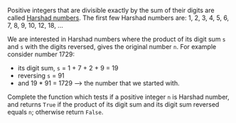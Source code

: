 Positive integers that are divisible exactly by the sum of their digits are called [Harshad numbers](https://en.wikipedia.org/wiki/Harshad_number). 
The first few Harshad numbers are: 1, 2, 3, 4, 5, 6, 7, 8, 9, 10, 12, 18, ...

We are interested in Harshad numbers where the product of its digit sum `s` and `s` with the digits reversed, gives the original number `n`. For example consider number 1729:

* its digit sum, `s` = 1 + 7 + 2 + 9 = 19
* reversing `s` = 91
* and 19 \* 91 = 1729 --> the number that we started with.


Complete the function which tests if a positive integer `n` is Harshad number, and returns `True` if the product of its digit sum and its digit sum reversed equals `n`; otherwise return `False`.
